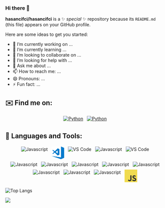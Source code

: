 

### Hi there 👋


**hasancifci/hasancifci** is a ✨ _special_ ✨ repository because its `README.md` (this file) appears on your GitHub profile.

Here are some ideas to get you started:

- 🔭 I’m currently working on ...
- 🌱 I’m currently learning ...
- 👯 I’m looking to collaborate on ...
- 🤔 I’m looking for help with ...
- 💬 Ask me about ...
- 📫 How to reach me: ...
- 😄 Pronouns: ...
- ⚡ Fun fact: ...

## ✉️ Find me on:


<p align="center">
 <a href="https://linkedin.com/in/hasanc" target="_blank" rel="noopener noreferrer"> <img src="https://user-images.githubusercontent.com/36739258/123174768-56fd9700-d489-11eb-902b-412bceff4a96.png" alt="Python" height="40" style="vertical-align:top; margin:4px"></a>
 <a href="mailto:hhasancifci@gmail.com"> <img src="https://user-images.githubusercontent.com/36739258/123174528-eeaeb580-d488-11eb-9b2f-d24e19eade61.png" alt="Python" height="40" style="vertical-align:top; margin:4px"></a>
</p>

## 🧰 Languages and Tools:
<p align="center">
<img src="https://user-images.githubusercontent.com/36739258/123175266-2c600e00-d48a-11eb-8034-cea758e0dc97.png" alt="Javascript" height="40" style="vertical-align:top; margin:4px">
 
<img src="https://raw.githubusercontent.com/github/explore/80688e429a7d4ef2fca1e82350fe8e3517d3494d/topics/visual-studio-code/visual-studio-code.png" alt="VS Code" height="40" style="vertical-align:top; margin:4px">
 
<img src="https://user-images.githubusercontent.com/36739258/123176198-b361b600-d48b-11eb-89c5-762fe5e51c37.png" alt="VS Code" height="40" style="vertical-align:top; margin:4px">

<img src="https://user-images.githubusercontent.com/36739258/123176270-cc6a6700-d48b-11eb-8924-915c22a158a5.png" alt="Javascript" height="40" style="vertical-align:top; margin:4px"> 
 
<img src="https://user-images.githubusercontent.com/36739258/123175188-03d81400-d48a-11eb-804f-4b9ff839bd64.png" alt="VS Code" height="40" style="vertical-align:top; margin:4px">

<img src="https://user-images.githubusercontent.com/36739258/123176423-12bfc600-d48c-11eb-9c96-8f18673511e4.png" alt="Javascript" height="40" style="vertical-align:top; margin:4px"> 
 
<img src="https://user-images.githubusercontent.com/36739258/123176575-5c101580-d48c-11eb-9664-bfd20796ea3f.png" alt="Javascript" height="40" style="vertical-align:top; margin:4px"> 
 
<img src="https://user-images.githubusercontent.com/36739258/123175367-5b767f80-d48a-11eb-9b77-6b8e3e481ca7.png" alt="Javascript" height="40" style="vertical-align:top; margin:4px">

<img src="https://user-images.githubusercontent.com/36739258/123178361-b78fd280-d48f-11eb-95ec-b3809e6fc5e9.jpeg" alt="Javascript" height="40" style="vertical-align:top; margin:4px">
 
 
<img src="https://user-images.githubusercontent.com/36739258/123175559-aabcb000-d48a-11eb-9554-00e80d038778.png" alt="Javascript" height="40" style="vertical-align:top; margin:4px">  
 
<img src="https://user-images.githubusercontent.com/36739258/123175764-fd966780-d48a-11eb-8b91-b7363f6ef2e0.png" alt="Javascript" height="40" style="vertical-align:top; margin:4px">
 
<img src="https://user-images.githubusercontent.com/36739258/123175910-42220300-d48b-11eb-98ea-f3c63a86d3c0.png" alt="Javascript" height="40" style="vertical-align:top; margin:4px"> 
 
<img src="https://user-images.githubusercontent.com/36739258/123176072-81505400-d48b-11eb-8306-9477169be481.png" alt="Javascript" height="40" style="vertical-align:top; margin:4px">  
 
<img src="https://raw.githubusercontent.com/github/explore/80688e429a7d4ef2fca1e82350fe8e3517d3494d/topics/javascript/javascript.png" alt="Javascript" height="40" style="vertical-align:top; margin:4px">
</p>

![Top Langs](https://github-readme-stats.vercel.app/api/top-langs/?username=hasancifci&theme=tokyonight)

<img src="https://github-readme-stats.vercel.app/api?username=hasancifci&&show_icons=true&title_color=ffffff&icon_color=bb2acf&text_color=daf7dc&bg_color=151515">

















